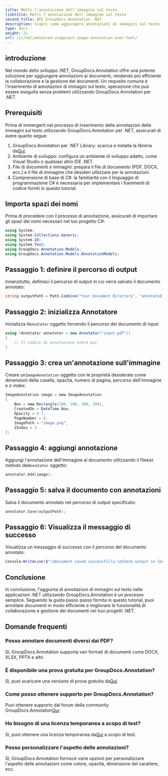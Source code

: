 ```yaml
---
title: Metti l'annotazione dell'immagine sul testo
linktitle: Metti l'annotazione dell'immagine sul testo
second_title: API GroupDocs.Annotation .NET
description: Scopri come aggiungere annotazioni di immagini sul testo in .NET utilizzando GroupDocs.Annotation per una gestione e una collaborazione efficienti dei documenti.
type: docs
weight: 21
url: /it/net/advanced-usage/put-image-annotation-over-text/
---
```

## introduzione
Nel mondo dello sviluppo .NET, GroupDocs.Annotation offre una potente soluzione per aggiungere annotazioni ai documenti, rendendo più efficiente la collaborazione e la gestione dei documenti. Un requisito comune è l'inserimento di annotazioni di immagini sul testo, operazione che può essere eseguita senza problemi utilizzando GroupDocs.Annotation per .NET.
## Prerequisiti
Prima di immergerti nel processo di inserimento delle annotazioni delle immagini sul testo utilizzando GroupDocs.Annotation per .NET, assicurati di avere quanto segue:
1.  GroupDocs.Annotation per .NET Library: scarica e installa la libreria da[Qui](https://releases.groupdocs.com/annotation/net/).
2. Ambiente di sviluppo: configura un ambiente di sviluppo adatto, come Visual Studio o qualsiasi altro IDE .NET.
3. File di documenti e immagini: prepara il file di documento (PDF, DOCX, ecc.) e il file di immagine che desideri utilizzare per le annotazioni.
4. Comprensione di base di C#: la familiarità con il linguaggio di programmazione C# è necessaria per implementare i frammenti di codice forniti in questo tutorial.

## Importa spazi dei nomi
Prima di procedere con il processo di annotazione, assicurati di importare gli spazi dei nomi necessari nel tuo progetto C#:
```csharp
using System;
using System.Collections.Generic;
using System.IO;
using System.Text;
using GroupDocs.Annotation.Models;
using GroupDocs.Annotation.Models.AnnotationModels;
```
## Passaggio 1: definire il percorso di output
Innanzitutto, definisci il percorso di output in cui verrà salvato il documento annotato:
```csharp
string outputPath = Path.Combine("Your Document Directory", "annotated_document.pdf");
```
## Passaggio 2: inizializza Annotatore
 Inizializza il`Annotator` oggetto fornendo il percorso del documento di input:
```csharp
using (Annotator annotator = new Annotator("input.pdf"))
{
    // Il codice di annotazione andrà qui
}
```
## Passaggio 3: crea un'annotazione sull'immagine
 Creare un`ImageAnnotation` oggetto con le proprietà desiderate come dimensioni della casella, opacità, numero di pagina, percorso dell'immagine e z-index:
```csharp
ImageAnnotation image = new ImageAnnotation
{
    Box = new Rectangle(100, 100, 100, 100),
    CreatedOn = DateTime.Now,
    Opacity = 0.7,
    PageNumber = 0,
    ImagePath = "image.png",
    ZIndex = 3
};
```
## Passaggio 4: aggiungi annotazione
 Aggiungi l'annotazione dell'immagine al documento utilizzando il file`Add` metodo del`Annotator` oggetto:
```csharp
annotator.Add(image);
```
## Passaggio 5: salva il documento con annotazioni
Salva il documento annotato nel percorso di output specificato:
```csharp
annotator.Save(outputPath);
```
## Passaggio 6: Visualizza il messaggio di successo
Visualizza un messaggio di successo con il percorso del documento annotato:
```csharp
Console.WriteLine($"\nDocument saved successfully.\nCheck output in {outputPath}.");
```

## Conclusione
In conclusione, l'aggiunta di annotazioni di immagini sul testo nelle applicazioni .NET utilizzando GroupDocs.Annotation è un processo semplice. Seguendo la guida passo passo fornita in questo tutorial, puoi annotare documenti in modo efficiente e migliorare le funzionalità di collaborazione e gestione dei documenti nei tuoi progetti .NET.
## Domande frequenti
### Posso annotare documenti diversi dai PDF?
Sì, GroupDocs.Annotation supporta vari formati di documenti come DOCX, XLSX, PPTX e altri.
### È disponibile una prova gratuita per GroupDocs.Annotation?
 Sì, puoi scaricare una versione di prova gratuita da[Qui](https://releases.groupdocs.com/).
### Come posso ottenere supporto per GroupDocs.Annotation?
 Puoi ottenere supporto dal forum della community GroupDocs.Annotation[Qui](https://forum.groupdocs.com/c/annotation/10).
### Ho bisogno di una licenza temporanea a scopo di test?
 Sì, puoi ottenere una licenza temporanea da[Qui](https://purchase.groupdocs.com/temporary-license/) a scopo di test.
### Posso personalizzare l'aspetto delle annotazioni?
Sì, GroupDocs.Annotation fornisce varie opzioni per personalizzare l'aspetto delle annotazioni come colore, opacità, dimensione del carattere, ecc.